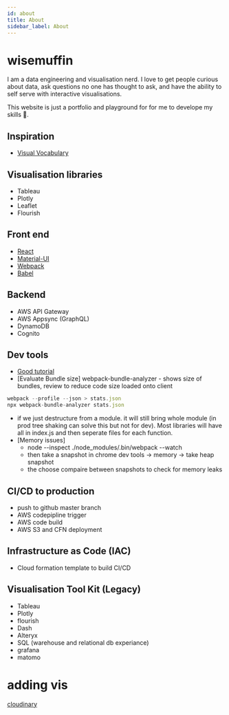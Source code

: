 ```yaml
---
id: about
title: About
sidebar_label: About
---
```


# wisemuffin

I am a data engineering and visualisation nerd.
I love to get people curious about data, ask questions no one has thought to ask, and have the ability to self serve with interactive visualisations.

This website is just a portfolio and playground for for me to develope my skills 🚀.

## Inspiration

- [Visual Vocabulary](https://github.com/ft-interactive/chart-doctor/blob/master/visual-vocabulary/Visual-vocabulary.pdf)

## Visualisation libraries

- Tableau
- Plotly
- Leaflet
- Flourish

## Front end

- [React](https://reactjs.org/)
- [Material-UI](https://material-ui.com/)
- [Webpack](https://webpack.js.org/)
- [Babel](https://babeljs.io/docs/en)

## Backend

- AWS API Gateway
- AWS Appsync (GraphQL)
- DynamoDB
- Cognito

## Dev tools

- [Good tutorial](https://www.youtube.com/watch?v=Z_Q2xEfipiY)
- [Evaluate Bundle size] webpack-bundle-analyzer - shows size of bundles, review to reduce code size loaded onto client

```javascript
webpack --profile --json > stats.json
npx webpack-bundle-analyzer stats.json
```

- if we just destructure from a module. it will still bring whole module (in prod tree shaking can solve this but not for dev). Most libraries will have all in index.js and then seperate files for each function.
- [Memory issues]
  - node --inspect ./node_modules/.bin/webpack --watch
  - then take a snapshot in chrome dev tools -> memory -> take heap snapshot
  - the choose compaire between snapshots to check for memory leaks

## CI/CD to production

- push to github master branch
- AWS codepipline trigger
- AWS code build
- AWS S3 and CFN deployment

## Infrastructure as Code (IAC)

- Cloud formation template to build CI/CD

## Visualisation Tool Kit (Legacy)

- Tableau
- Plotly
- flourish
- Dash
- Alteryx
- SQL (warehouse and relational db experiance)
- grafana
- matomo

# adding vis

[cloudinary](https://cloudinary.com/console)
